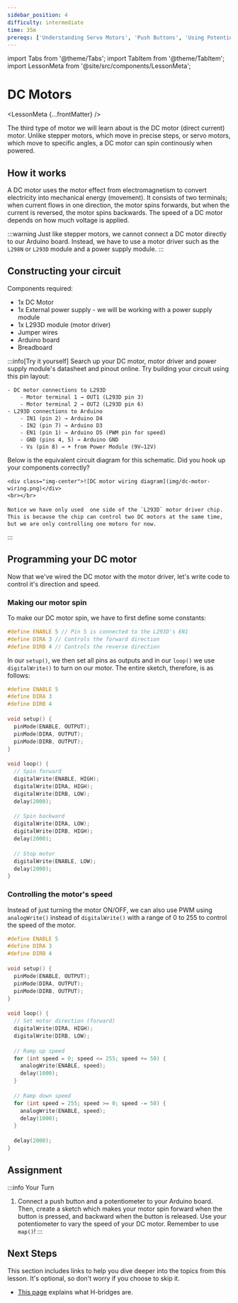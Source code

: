 ```yaml
---
sidebar_position: 4
difficulty: intermediate
time: 35m
prereqs: ['Understanding Servo Motors', 'Push Buttons', 'Using Potentiometers']
---
```


import Tabs from '@theme/Tabs';
import TabItem from '@theme/TabItem';
import LessonMeta from '@site/src/components/LessonMeta';

# DC Motors

<LessonMeta {...frontMatter} />

The third type of motor we will learn about is the DC motor (direct current) motor. Unlike stepper motors, which move in precise steps, or servo motors, which move to specific angles, a DC motor can spin continously when powered. 

## How it works

A DC motor uses the motor effect from electromagnetism to convert electricity into mechanical energy (movement). It consists of two terminals; when current flows in one direction, the motor spins forwards, but when the current is reversed, the motor spins backwards. The speed of a DC motor depends on how much voltage is applied.

:::warning
Just like stepper motors, we cannot connect a DC motor directly to our Arduino board. Instead, we have to use a motor driver such as the `L298N` or `L293D` module and a power supply module.
:::

## Constructing your circuit

Components required:
- 1x DC Motor
- 1x External power supply - we will be working with a power supply module
- 1x L293D module (motor driver)
- Jumper wires
- Arduino board
- Breadboard

:::info[Try it yourself]
<Tabs>
  <TabItem value="problem" label="Problem">
    Search up your DC motor, motor driver and power supply module's  datasheet and pinout online. Try building your circuit using this pin layout:

    - DC motor connections to L293D
        - Motor terminal 1 → OUT1 (L293D pin 3)
        - Motor terminal 2 → OUT2 (L293D pin 6) 
    - L293D connections to Arduino
        - IN1 (pin 2) → Arduino D4
        - IN2 (pin 7) → Arduino D3
        - EN1 (pin 1) → Arduino D5 (PWM pin for speed)
        - GND (pins 4, 5) → Arduino GND
        - Vs (pin 8) → + from Power Module (9V–12V)
  </TabItem>
  <TabItem value="solution" label="Solution">
    Below is the equivalent circuit diagram for this schematic. Did you hook up your components correctly? 

    <div class="img-center">![DC motor wiring diagram](img/dc-motor-wiring.png)</div>
    <br></br>
    
    Notice we have only used  one side of the `L293D` motor driver chip. This is because the chip can control two DC motors at the same time, but we are only controlling one motoro for now. 
  </TabItem>
</Tabs>
:::

## Programming your DC motor

Now that we've wired the DC motor with the motor driver, let's write code to control it's direction and speed. 

### Making our motor spin

To make our DC motor spin, we have to first define some constants:

```cpp
#define ENABLE 5 // Pin 5 is connected to the L293D's EN1
#define DIRA 3 // Controls the forward direction
#define DIRB 4 // Controls the reverse direction
```

In our `setup()`, we then set all pins as outputs and in our `loop()` we use `digitalWrite()` to turn on our motor. The entire sketch, therefore, is as follows:

```cpp
#define ENABLE 5
#define DIRA 3
#define DIRB 4

void setup() {
  pinMode(ENABLE, OUTPUT);
  pinMode(DIRA, OUTPUT);
  pinMode(DIRB, OUTPUT);
}

void loop() {
  // Spin forward
  digitalWrite(ENABLE, HIGH);
  digitalWrite(DIRA, HIGH);
  digitalWrite(DIRB, LOW);
  delay(2000);

  // Spin backward
  digitalWrite(DIRA, LOW);
  digitalWrite(DIRB, HIGH);
  delay(2000);

  // Stop motor
  digitalWrite(ENABLE, LOW);
  delay(2000);
}
```

### Controlling the motor's speed 

Instead of just turning the motor ON/OFF, we can also use PWM using `analogWrite()` instead of `digitalWrite()` with a range of 0 to 255 to control the speed of the motor. 

```cpp
#define ENABLE 5
#define DIRA 3
#define DIRB 4

void setup() {
  pinMode(ENABLE, OUTPUT);
  pinMode(DIRA, OUTPUT);
  pinMode(DIRB, OUTPUT);
}

void loop() {
  // Set motor direction (forward)
  digitalWrite(DIRA, HIGH);
  digitalWrite(DIRB, LOW);

  // Ramp up speed
  for (int speed = 0; speed <= 255; speed += 50) {
    analogWrite(ENABLE, speed);
    delay(1000);
  }

  // Ramp down speed
  for (int speed = 255; speed >= 0; speed -= 50) {
    analogWrite(ENABLE, speed);
    delay(1000);
  }

  delay(2000);
}
```

## Assignment 

:::info Your Turn
1. Connect a push button and a potentiometer to your Arduino board. Then, create a sketch which makes your motor spin forward when the button is pressed, and backward when the button is released. Use your potentiometer to vary the speed of your DC motor. Remember to use `map()`!
:::

## Next Steps

This section includes links to help you dive deeper into the topics from this lesson. It's optional, so don't worry if you choose to skip it.

- [This page](https://en.wikipedia.org/wiki/H-bridge) explains what H-bridges are. 
